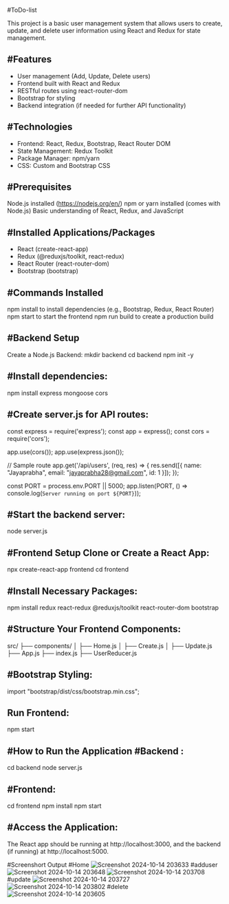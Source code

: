 #ToDo-list

This project is a basic user management system that allows users to create, update, and delete user information using React and Redux for state management.

#Features
--------------------------
* User management (Add, Update, Delete users)
* Frontend built with React and Redux
* RESTful routes using react-router-dom
* Bootstrap for styling
* Backend integration (if needed for further API functionality)

#Technologies
-------------------
* Frontend: React, Redux, Bootstrap, React Router DOM
* State Management: Redux Toolkit
* Package Manager: npm/yarn
* CSS: Custom and Bootstrap CSS

#Prerequisites
--------------------------
Node.js installed (https://nodejs.org/en/)
npm or yarn installed (comes with Node.js)
Basic understanding of React, Redux, and JavaScript

#Installed Applications/Packages
-------------------------------------
* React (create-react-app)
* Redux (@reduxjs/toolkit, react-redux)
* React Router (react-router-dom)
* Bootstrap (bootstrap)

#Commands Installed
-------------------
npm install to install dependencies (e.g., Bootstrap, Redux, React Router)
npm start to start the frontend
npm run build to create a production build


#Backend Setup
---------------------
Create a Node.js Backend:
mkdir backend
cd backend
npm init -y

#Install dependencies:
-------------
npm install express mongoose cors

#Create server.js for API routes:
-----------
const express = require('express');
const app = express();
const cors = require('cors');

app.use(cors());
app.use(express.json());

// Sample route
app.get('/api/users', (req, res) => {
    res.send([{ name: "Jayaprabha", email: "jayaprabha28@gmail.com", id: 1 }]);
});

const PORT = process.env.PORT || 5000;
app.listen(PORT, () => console.log(`Server running on port ${PORT}`));

#Start the backend server:
------------------
node server.js

#Frontend Setup
Clone or Create a React App:
-----------------------
npx create-react-app frontend
cd frontend

#Install Necessary Packages:
----------------
npm install redux react-redux @reduxjs/toolkit react-router-dom bootstrap

#Structure Your Frontend Components:
---------------
src/
├── components/
│   ├── Home.js
│   ├── Create.js
│   ├── Update.js
├── App.js
├── index.js
├── UserReducer.js

#Bootstrap Styling:
----------------
import "bootstrap/dist/css/bootstrap.min.css";

Run Frontend:
--------------------
npm start

#How to Run the Application
#Backend :
------------------
cd backend
node server.js


#Frontend:
-----------------
cd frontend
npm install
npm start


#Access the Application:
-----------------
The React app should be running at http://localhost:3000, and the backend (if running) at http://localhost:5000.

#Screenshort Output
#Home
![Screenshot 2024-10-14 203633](https://github.com/user-attachments/assets/6562d029-eab6-423a-9c77-e085c410c342)
#adduser
![Screenshot 2024-10-14 203648](https://github.com/user-attachments/assets/6509cd05-f915-4c58-ae33-8cf90a96ebc7)
![Screenshot 2024-10-14 203708](https://github.com/user-attachments/assets/078c493e-faa3-4a57-aa44-86eb67738728)
#update
![Screenshot 2024-10-14 203727](https://github.com/user-attachments/assets/1006fade-637a-4b79-bca8-26b0f6e1ae97)
![Screenshot 2024-10-14 203802](https://github.com/user-attachments/assets/d6f9d8d2-37b9-4a76-a75b-77ffb1434a0a)
#delete
![Screenshot 2024-10-14 203605](https://github.com/user-attachments/assets/9d0920b6-f814-4401-844b-912efd0e8615)
